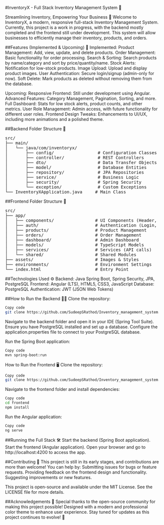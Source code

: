 #InventoryX - Full Stack Inventory Management System 🛒

Streamlining Inventory, Empowering Your Business 💼
Welcome to InventoryX, a modern, responsive full-stack Inventory Management System. Currently, this project is a work in progress, with the backend mostly completed and the frontend still under development. This system will allow businesses to efficiently manage their inventory, products, and orders.

##Features (Implemented & Upcoming) 🚀
Implemented:
Product Management: Add, view, update, and delete products.
Order Management: Basic functionality for order processing.
Search & Sorting: Search products by name/category and sort by price/quantity/name.
Stock Alerts: Notification for low-stock products.
Image Upload: Upload and display product images.
User Authentication: Secure login/signup (admin-only for now).
Soft Delete: Mark products as deleted without removing them from the database.

Upcoming:
Responsive Frontend: Still under development using Angular.
Advanced Features: Category Management, Pagination, Sorting, and more.
Full Dashboard: Stats for low stock alerts, product counts, and other metrics.
User Role Management: Admin access, with future functionality for different user roles.
Frontend Design Tweaks: Enhancements to UI/UX, including more animations and a polished theme.

##Backend Folder Structure 📂
<pre>
src/
├── main/
│   └── java/com/inventoryx/
│       ├── config/                 # Configuration Classes
│       ├── controller/             # REST Controllers
│       ├── dto/                    # Data Transfer Objects
│       ├── model/                  # Database Entities
│       ├── repository/             # JPA Repositories
│       ├── service/                # Business Logic
│       ├── security/               # Spring Security
│       └── exception/              # Custom Exceptions
└── InventoryXApplication.java     # Main Class
</pre>
  
##Frontend Folder Structure 📂
<pre>
src/
├── app/
│   ├── components/                # UI Components (Header, Footer, Sidebar)
│   ├── auth/                      # Authentication (Login, Register)
│   ├── products/                  # Product Management
│   ├── orders/                    # Order Management
│   ├── dashboard/                 # Admin Dashboard
│   ├── models/                    # TypeScript Models
│   ├── services/                  # Services (API calls)
│   └── shared/                    # Shared Modules
├── assets/                        # Images & Styles
├── environments/                  # Environment Settings
└── index.html                     # Entry Point
</pre>

##Technologies Used ⚙️
Backend: Java Spring Boot, Spring Security, JPA, PostgreSQL
Frontend: Angular (LTS), HTML5, CSS3, JavaScript
Database: PostgreSQL
Authentication: JWT (JSON Web Tokens)

##How to Run the Backend 🏃‍♂️
Clone the repository:
```bash
Copy code
git clone https://github.com/SudeepSRathod/Inventory_management_system.git'''
```
Navigate to the backend folder and open it in your IDE (Spring Tool Suite).
Ensure you have PostgreSQL installed and set up a database.
Configure the application.properties file to connect to your PostgreSQL database.

Run the Spring Boot application:
```bash
Copy code
mvn spring-boot:run
```

How to Run the Frontend 🖥️
Clone the repository:
```bash
Copy code
git clone https://github.com/SudeepSRathod/Inventory_management_system.git
```

Navigate to the frontend folder and install dependencies:
```bash
Copy code
cd frontend
npm install
```

Run the Angular application:
```bash
Copy code
ng serve
```

##Running the Full Stack 🛠️
Start the backend (Spring Boot application).
Start the frontend (Angular application).
Open your browser and go to http://localhost:4200 to access the app.

##Contributing 🤝
This project is still in its early stages, and contributions are more than welcome! You can help by:
Submitting issues for bugs or feature requests.
Providing feedback on the frontend design and functionality.
Suggesting improvements or new features.


This project is open-source and available under the MIT License. See the LICENSE file for more details.

##Acknowledgements 🙏
Special thanks to the open-source community for making this project possible!
Designed with a modern and professional color theme to enhance user experience.
Stay tuned for updates as this project continues to evolve! 🎉

